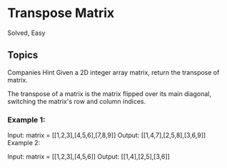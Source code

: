 # Transpose Matrix
Solved, Easy
## Topics
Companies
Hint
Given a 2D integer array matrix, return the transpose of matrix.

The transpose of a matrix is the matrix flipped over its main diagonal, switching the matrix's row and column indices.



 

### Example 1:

Input: matrix = [[1,2,3],[4,5,6],[7,8,9]]
Output: [[1,4,7],[2,5,8],[3,6,9]]
Example 2:

Input: matrix = [[1,2,3],[4,5,6]]
Output: [[1,4],[2,5],[3,6]]